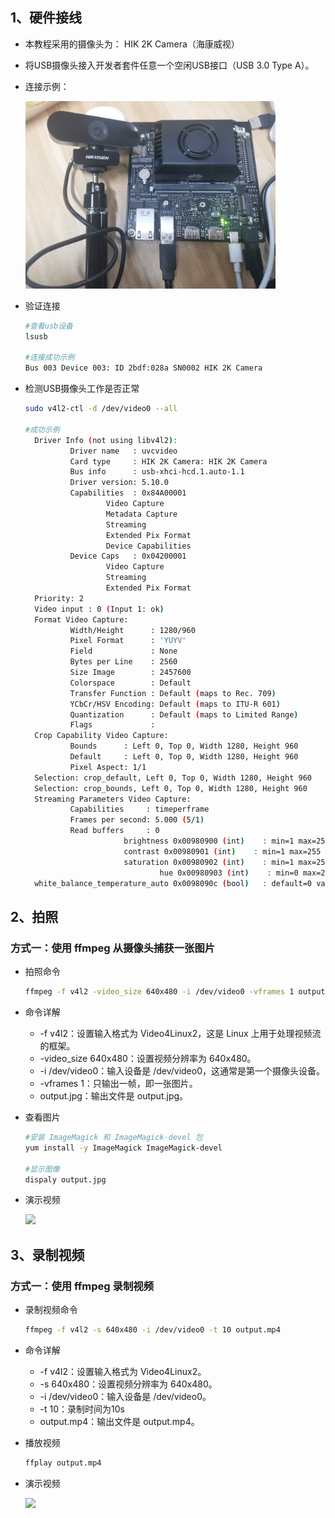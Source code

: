 ﻿## 1、硬件接线

- 本教程采用的摄像头为： HIK 2K Camera（海康威视）<br>

- 将USB摄像头接入开发者套件任意一个空闲USB接口（USB 3.0 Type A）。

- 连接示例：

    <img src="../../img/camera.jpg" width ="400">

- 验证连接

  ```bash
  #查看usb设备
  lsusb

  #连接成功示例
  Bus 003 Device 003: ID 2bdf:028a SN0002 HIK 2K Camera
  ```

- 检测USB摄像头工作是否正常

  ```bash
  sudo v4l2-ctl -d /dev/video0 --all

  #成功示例
    Driver Info (not using libv4l2):
            Driver name   : uvcvideo
            Card type     : HIK 2K Camera: HIK 2K Camera
            Bus info      : usb-xhci-hcd.1.auto-1.1
            Driver version: 5.10.0
            Capabilities  : 0x84A00001
                    Video Capture
                    Metadata Capture
                    Streaming
                    Extended Pix Format
                    Device Capabilities
            Device Caps   : 0x04200001
                    Video Capture
                    Streaming
                    Extended Pix Format
    Priority: 2
    Video input : 0 (Input 1: ok)
    Format Video Capture:
            Width/Height      : 1280/960
            Pixel Format      : 'YUYV'
            Field             : None
            Bytes per Line    : 2560
            Size Image        : 2457600
            Colorspace        : Default
            Transfer Function : Default (maps to Rec. 709)
            YCbCr/HSV Encoding: Default (maps to ITU-R 601)
            Quantization      : Default (maps to Limited Range)
            Flags             :
    Crop Capability Video Capture:
            Bounds      : Left 0, Top 0, Width 1280, Height 960
            Default     : Left 0, Top 0, Width 1280, Height 960
            Pixel Aspect: 1/1
    Selection: crop_default, Left 0, Top 0, Width 1280, Height 960
    Selection: crop_bounds, Left 0, Top 0, Width 1280, Height 960
    Streaming Parameters Video Capture:
            Capabilities     : timeperframe
            Frames per second: 5.000 (5/1)
            Read buffers     : 0
                        brightness 0x00980900 (int)    : min=1 max=255 step=1 default=128 value=128
                        contrast 0x00980901 (int)    : min=1 max=255 step=1 default=128 value=128
                        saturation 0x00980902 (int)    : min=1 max=255 step=1 default=128 value=128
                                hue 0x00980903 (int)    : min=0 max=255 step=1 default=128 value=128
    white_balance_temperature_auto 0x0098090c (bool)   : default=0 value=1
  ```

## 2、拍照

### 方式一：使用 ffmpeg 从摄像头捕获一张图片

- 拍照命令

    ```bash
    ffmpeg -f v4l2 -video_size 640x480 -i /dev/video0 -vframes 1 output.jpg
    ```

- 命令详解

    - -f v4l2：设置输入格式为 Video4Linux2，这是 Linux 上用于处理视频流的框架。
    - -video_size 640x480：设置视频分辨率为 640x480。
    - -i /dev/video0：输入设备是 /dev/video0，这通常是第一个摄像头设备。
    - -vframes 1：只输出一帧，即一张图片。
    - output.jpg：输出文件是 output.jpg。

- 查看图片

    ```bash
    #安装 ImageMagick 和 ImageMagick-devel 包
    yum install -y ImageMagick ImageMagick-devel

    #显示图像
    dispaly output.jpg
    ```

- 演示视频

  ![](../../img/take_photo.gif)

## 3、录制视频

### 方式一：使用 ffmpeg 录制视频

- 录制视频命令

    ```bash
    ffmpeg -f v4l2 -s 640x480 -i /dev/video0 -t 10 output.mp4
    ```

- 命令详解
    - -f v4l2：设置输入格式为 Video4Linux2。
    - -s 640x480：设置视频分辨率为 640x480。
    - -i /dev/video0：输入设备是 /dev/video0。
    - -t 10：录制时间为10s
    - output.mp4：输出文件是 output.mp4。

- 播放视频

    ```bash
    ffplay output.mp4
    ```

- 演示视频

    ![](../../img/take_video.gif)



